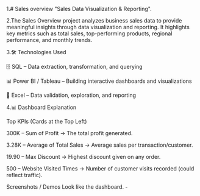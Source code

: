 1.# Sales overview
"Sales Data Visualization & Reporting".

2.The Sales Overview project analyzes business sales data to provide meaningful insights through data visualization and reporting.
It highlights key metrics such as total sales, top-performing products, regional performance, and monthly trends.

3.🛠️ Technologies Used

🗄️ SQL – Data extraction, transformation, and querying

📊 Power BI / Tableau – Building interactive dashboards and visualizations

📑 Excel – Data validation, exploration, and reporting

4.📊 Dashboard Explanation

Top KPIs (Cards at the Top Left)

300K – Sum of Profit → The total profit generated.

3.28K – Average of Total Sales → Average sales per transaction/customer.

19.90 – Max Discount → Highest discount given on any order.

500 – Website Visited Times → Number of customer visits recorded (could reflect traffic).

Screenshots / Demos
Look like the dashboard. -
